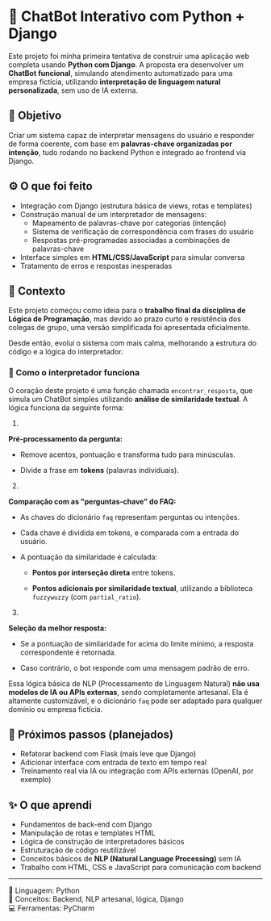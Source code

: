 # 💬 ChatBot Interativo com Python + Django

Este projeto foi minha primeira tentativa de construir uma aplicação web completa usando **Python com Django**. A proposta era desenvolver um **ChatBot funcional**, simulando atendimento automatizado para uma empresa fictícia, utilizando **interpretação de linguagem natural personalizada**, sem uso de IA externa.

## 🎯 Objetivo

Criar um sistema capaz de interpretar mensagens do usuário e responder de forma coerente, com base em **palavras-chave organizadas por intenção**, tudo rodando no backend Python e integrado ao frontend via Django.

## ⚙️ O que foi feito

- Integração com Django (estrutura básica de views, rotas e templates)
- Construção manual de um interpretador de mensagens:
  - Mapeamento de palavras-chave por categorias (intenção)
  - Sistema de verificação de correspondência com frases do usuário
  - Respostas pré-programadas associadas a combinações de palavras-chave
- Interface simples em **HTML/CSS/JavaScript** para simular conversa
- Tratamento de erros e respostas inesperadas

## 📌 Contexto

Este projeto começou como ideia para o **trabalho final da disciplina de Lógica de Programação**, mas devido ao prazo curto e resistência dos colegas de grupo, uma versão simplificada foi apresentada oficialmente.

Desde então, evoluí o sistema com mais calma, melhorando a estrutura do código e a lógica do interpretador.


### 🧠 Como o interpretador funciona
 
O coração deste projeto é uma função chamada `encontrar_resposta`, que simula um ChatBot simples utilizando **análise de similaridade textual**. A lógica funciona da seguinte forma:

 
1.  
**Pré-processamento da pergunta:**
 
  - Remove acentos, pontuação e transforma tudo para minúsculas.
 
  - Divide a frase em **tokens** (palavras individuais).
 
 
2.  
**Comparação com as "perguntas-chave" do FAQ:**
 
  - As chaves do dicionário `faq` representam perguntas ou intenções.
 
  - Cada chave é dividida em tokens, e comparada com a entrada do usuário.
 
  - A pontuação da similaridade é calculada: 
 
    - **Pontos por interseção direta** entre tokens.
 
    - **Pontos adicionais por similaridade textual**, utilizando a biblioteca `fuzzywuzzy` (com `partial_ratio`).
 
 
3.  
**Seleção da melhor resposta:**
 
  - Se a pontuação de similaridade for acima do limite mínimo, a resposta correspondente é retornada.
 
  - Caso contrário, o bot responde com uma mensagem padrão de erro.

 
Essa lógica básica de NLP (Processamento de Linguagem Natural) **não usa modelos de IA ou APIs externas**, sendo completamente artesanal. Ela é altamente customizável, e o dicionário `faq` pode ser adaptado para qualquer domínio ou empresa fictícia.
  

## 🚧 Próximos passos (planejados)

- Refatorar backend com Flask (mais leve que Django)
- Adicionar interface com entrada de texto em tempo real
- Treinamento real via IA ou integração com APIs externas (OpenAI, por exemplo)

## ✨ O que aprendi

- Fundamentos de back-end com Django
- Manipulação de rotas e templates HTML
- Lógica de construção de interpretadores básicos
- Estruturação de código reutilizável
- Conceitos básicos de **NLP (Natural Language Processing)** sem IA
- Trabalho com HTML, CSS e JavaScript para comunicação com backend

---

📂 Linguagem: Python  
🧠 Conceitos: Backend, NLP artesanal, lógica, Django  
💻 Ferramentas: PyCharm
